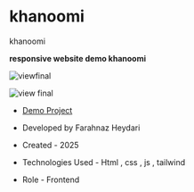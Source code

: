 # khanoomi
khanoomi

**responsive website demo khanoomi**

![viewfinal](https://github.com/user-attachments/assets/39a639e5-139c-400f-b461-c7f50c6a0ff8)

![view final](https://github.com/user-attachments/assets/3da10d38-1152-40a2-95bd-f3989f1eae50)

- [Demo Project](https://farahheydari.github.io/khanoomi/)

- Developed by Farahnaz Heydari

- Created - 2025

- Technologies Used - Html , css , js , tailwind

- Role - Frontend


